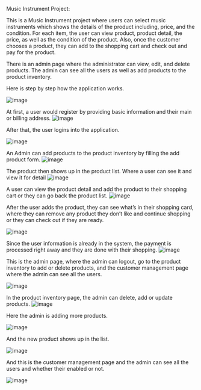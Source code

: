 Music Instrument Project:

This is a Music Instrument project where users can select music instruments which shows the details of the product including, price, and the condition. For each item, the user can view product, product detail, the price, as well as the condition of the product.
Also, once the customer chooses a product, they can add to the shopping cart and check out and pay for the product.

There is an admin page where the administrator can view, edit, and delete products. The admin can see all the users as well as add products to the product inventory.


Here is step by step how the application works.

![image](https://user-images.githubusercontent.com/22111542/121289616-dc3e5480-c8aa-11eb-9f68-83a60a83e6fa.png)


At first, a user would register by providing basic information and their main or billing address.
![image](https://user-images.githubusercontent.com/22111542/121289646-eceeca80-c8aa-11eb-8df1-292d82bf71ad.png)

After that, the user logins into the application.


![image](https://user-images.githubusercontent.com/22111542/121289672-f8da8c80-c8aa-11eb-94f7-9516916ada94.png)

An Admin can add products to the product inventory by filling the add product form.
![image](https://user-images.githubusercontent.com/22111542/121289699-04c64e80-c8ab-11eb-94ef-1b12092cb528.png)

The product then shows up in the product list. Where a user can see it and view it for detail
![image](https://user-images.githubusercontent.com/22111542/121289730-0f80e380-c8ab-11eb-85ab-f3f2d23748c1.png)

A user can view the product detail and add the product to their shopping cart or they can go back the product list.
![image](https://user-images.githubusercontent.com/22111542/121289949-6d153000-c8ab-11eb-9868-77a802f8b702.png)

After the user adds the product, they can see what’s in their shopping card, where they can remove any product they don’t like and continue shopping or they can check out if they are ready.

![image](https://user-images.githubusercontent.com/22111542/121289998-7dc5a600-c8ab-11eb-8880-3ad751b71a18.png)


Since the user information is already in the system, the payment is processed right away and they are done with their shopping.
![image](https://user-images.githubusercontent.com/22111542/121290042-9209a300-c8ab-11eb-98fc-db15ad159079.png)

This is the admin page, where the admin can logout, go to the product inventory to add or delete products, and the customer management page where the admin can see all the users.

![image](https://user-images.githubusercontent.com/22111542/121290152-bbc2ca00-c8ab-11eb-84dd-061c5367140e.png)

In the product inventory page, the admin can delete, add or update products.
![image](https://user-images.githubusercontent.com/22111542/121290177-c67d5f00-c8ab-11eb-997d-c06bde05006d.png)

Here the admin is adding more products.

![image](https://user-images.githubusercontent.com/22111542/121290191-ce3d0380-c8ab-11eb-89de-77b8fb5ef13b.png)

And the new product shows up in the list.

![image](https://user-images.githubusercontent.com/22111542/121290206-d72dd500-c8ab-11eb-81f7-4ec322085035.png)

And this is the customer management page and the admin can see all the users and whether their enabled or not.

![image](https://user-images.githubusercontent.com/22111542/121611260-7d4d1c80-ca1d-11eb-8b82-02ca9852f831.png)


